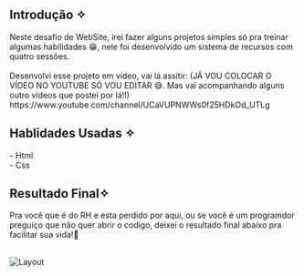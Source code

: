 <h2> Introdução ✧</h2>
Neste desafio de WebSite, irei fazer alguns projetos simples só pra treinar algumas habilidades 😁, nele foi desenvolvido um sistema de recursos com quatro sessões. <br><br> Desenvolvi esse projeto em vídeo, vai lá assitir: (JÁ VOU COLOCAR O VÍDEO NO YOUTUBE SÓ VOU EDITAR 😅. Mas vai acompanhando alguns outro vídeos que postei por lá!!)<br>
https://www.youtube.com/channel/UCaVUPNWWs0f25HDkOd_UTLg

<h2> Hablidades Usadas ✧</h2>
- Html <br>
- Css

<h2> Resultado Final✧ </h2>
Pra você que é do RH e esta perdido por aqui, ou se você é um programdor preguiço que não quer abrir o codigo, deixei o resultado final abaixo pra facilitar sua vida!🥳 <br>
<br>

![Layout](https://user-images.githubusercontent.com/101288756/167078759-a31e6382-565e-40b7-a5b2-501b5c7521ec.png)


